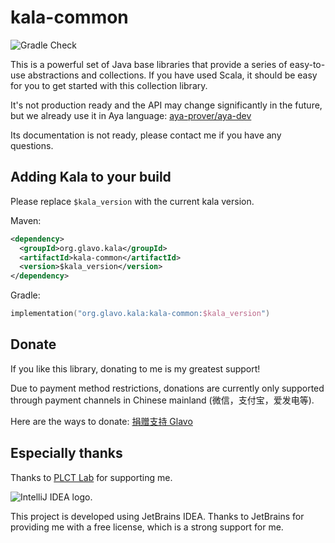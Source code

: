 # kala-common

![Gradle Check](https://github.com/Glavo/kala-common/workflows/Gradle%20Check/badge.svg?branch=main)

This is a powerful set of Java base libraries that provide a series of easy-to-use abstractions and collections.
If you have used Scala, it should be easy for you to get started with this collection library.

It's not production ready and the API may change significantly in the future,
but we already use it in Aya language:
[aya-prover/aya-dev](https://github.com/aya-prover/aya-dev)

Its documentation is not ready, please contact me if you have any questions.

## Adding Kala to your build

Please replace `$kala_version` with the current kala version.

Maven:
```xml
<dependency>
  <groupId>org.glavo.kala</groupId>
  <artifactId>kala-common</artifactId>
  <version>$kala_version</version>
</dependency>
```

Gradle:
```kotlin
implementation("org.glavo.kala:kala-common:$kala_version")
```

## Donate

If you like this library, donating to me is my greatest support!

Due to payment method restrictions, donations are currently only supported through payment channels in Chinese mainland (微信，支付宝，爱发电等).

Here are the ways to donate: [捐赠支持 Glavo](https://donate.glavo.site/)

## Especially thanks

Thanks to [PLCT Lab](https://plctlab.github.io/) for supporting me.

<img src="https://resources.jetbrains.com/storage/products/company/brand/logos/IntelliJ_IDEA.svg" alt="IntelliJ IDEA logo.">


This project is developed using JetBrains IDEA.
Thanks to JetBrains for providing me with a free license, which is a strong support for me.
